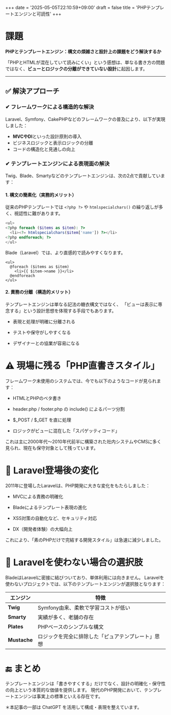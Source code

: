 +++
date = '2025-05-05T22:10:59+09:00'
draft = false
title = 'PHPテンプレートエンジンと可読性'
+++


# 課題
**PHPとテンプレートエンジン：構文の煩雑さと設計上の課題をどう解決するか**

「PHPとHTMLが混在していて読みにくい」という感想は、単なる書き方の問題ではなく、**ビューとロジックの分離ができていない設計**に起因します。

---

## ✅ 解決アプローチ

### ✔ フレームワークによる構造的な解決
Laravel、Symfony、CakePHPなどのフレームワークの普及により、以下が実現しました：

- **MVCやDI**といった設計原則の導入
- ビジネスロジックと表示ロジックの分離
- コードの構造化と見通しの向上

### ✔ テンプレートエンジンによる表現面の解決
Twig、Blade、Smartyなどのテンプレートエンジンは、次の2点で貢献しています：

#### 1. 構文の簡素化（実務的メリット）
従来のPHPテンプレートでは `<?php ?>` や `htmlspecialchars()` の繰り返しが多く、視認性に難があります。

```php
<ul>
<?php foreach ($items as $item): ?>
  <li><?= htmlspecialchars($item['name']) ?></li>
<?php endforeach; ?>
</ul>
```

Blade（Laravel）では、より直感的で読みやすくなります。

```blade
<ul>
  @foreach ($items as $item)
    <li>{{ $item->name }}</li>
  @endforeach
</ul>
```


#### 2. 責務の分離（構造的メリット）
テンプレートエンジンは単なる記法の糖衣構文ではなく、
「ビューは表示に専念する」という設計思想を体現する手段でもあります。

- 表現と処理が明確に分離される

- テストや保守がしやすくなる

- デザイナーとの協業が容易になる


# ⚠ 現場に残る「PHP直書きスタイル」
フレームワーク未使用のシステムでは、今でも以下のようなコードが見られます：

- HTMLとPHPのベタ書き

- header.php / footer.php の include() によるパーツ分割

- $_POST / $_GET を直に処理

- ロジックがビューに混在した「スパゲッティコード」

これは主に2000年代〜2010年代前半に構築された社内システムやCMSに多く見られ、現在も保守対象として残っています。

# 🚀 Laravel登場後の変化
2011年に登場したLaravelは、PHP開発に大きな変化をもたらしました：

- MVCによる責務の明確化

- Bladeによるテンプレート表現の進化

- XSS対策の自動化など、セキュリティ対応

- DX（開発者体験）の大幅向上

これにより、「素のPHPだけで完結する開発スタイル」は急速に減少しました。

# 🔧 Laravelを使わない場合の選択肢
BladeはLaravelに密接に結びついており、単体利用には向きません。
Laravelを使わないプロジェクトでは、以下のテンプレートエンジンが選択肢となります：

| エンジン | 特徴 |
|--------|------|
| **Twig** | Symfony由来、柔軟で学習コストが低い |
| **Smarty** | 実績が多く、老舗の存在 |
| **Plates** | PHPベースのシンプルな構文 |
| **Mustache** | ロジックを完全に排除した「ピュアテンプレート」思想 |

# 🔚 まとめ
テンプレートエンジンは「書きやすくする」だけでなく、設計の明確化・保守性の向上という本質的な価値を提供します。
現代のPHP開発において、テンプレートエンジンは事実上の標準といえる存在です。

＊本記事の一部は ChatGPT を活用して構成・表現を整えています。